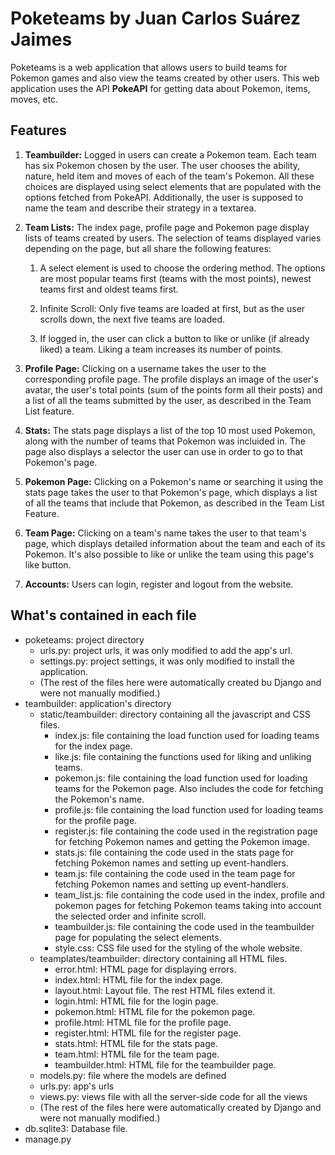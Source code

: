 # Poketeams by Juan Carlos Suárez Jaimes
Poketeams is a web application that allows users to build teams for Pokemon games and also 
view the teams created by other users. This web application uses the API **PokeAPI** for getting
data about Pokemon, items, moves, etc.

## Features
1. **Teambuilder:** Logged in users can create a Pokemon team. Each team has six Pokemon
chosen by the user. The user chooses the ability, nature, held item and moves of each
of the team's Pokemon. All these choices are displayed using select elements that are populated
with the options fetched from PokeAPI. Additionally, the user is supposed to name the team
and describe their strategy in a textarea.

2. **Team Lists:** The index page, profile page and Pokemon page display lists of teams
created by users. The selection of teams displayed varies depending on the page, but all
share the following features:

    1. A select element is used to choose the ordering method. The options are most popular teams
first (teams with the most points), newest teams first and oldest teams first.

    2. Infinite Scroll: Only five teams are loaded at first, but as the user scrolls down, the next
five teams are loaded.

    3. If logged in, the user can click a button to like or unlike (if already liked) a team.
Liking a team increases its number of points.

3. **Profile Page:** Clicking on a username takes the user to the corresponding profile page.
The profile displays an image of the user's avatar, the user's total points (sum of the points
form all their posts) and a list of all the teams submitted by the user, as described in the
Team List feature.

4. **Stats:** The stats page displays a list of the top 10 most used Pokemon, along with the number
of teams that Pokemon was incluided in. The page also displays a selector the user can use
in order to go to that Pokemon's page.

5. **Pokemon Page:** Clicking on a Pokemon's name or searching it using the stats page takes the
user to that Pokemon's page, which displays a list of all the teams that include that Pokemon,
as described in the Team List Feature.

6. **Team Page:** Clicking on a team's name takes the user to that team's page, which displays
detailed information about the team and each of its Pokemon. It's also possible to like or unlike
the team using this page's like button.

7. **Accounts:** Users can login, register and logout from the website.

## What's contained in each file
* poketeams: project directory
    * urls.py: project urls, it was only modified to add the app's url.
    * settings.py: project settings, it was only modified to install the application.
    * (The rest of the files here were automatically created bu Django and were not manually modified.)
* teambuilder: application's directory
    * static/teambuilder: directory containing all the javascript and CSS files.
        * index.js: file containing the load function used for loading teams for the index page.
        * like.js: file containing the functions used for liking and unliking teams.
        * pokemon.js: file containing the load function used for loading teams for the Pokemon page. Also includes the code for fetching the Pokemon's name.
        * profile.js: file containing the load function used for loading teams for the profile page.
        * register.js: file containing the code used in the registration page for fetching Pokemon names and getting the Pokemon image.
        * stats.js: file containing the code used in the stats page for fetching Pokemon names and setting up event-handlers.
        * team.js: file containing the code used in the team page for fetching Pokemon names and setting up event-handlers.
        * team_list.js: file containing the code used in the index, profile and pokemon pages for fetching Pokemon teams taking into account the selected order and infinite scroll.
        * teambuilder.js: file containing the code used in the teambuilder page for populating the select elements.
        * style.css: CSS file used for the styling of the whole website.
    * teamplates/teambuilder: directory containing all HTML files.
        * error.html: HTML page for displaying errors.
        * index.html: HTML file for the index page.
        * layout.html: Layout file. The rest HTML files extend it.
        * login.html: HTML file for the login page.
        * pokemon.html: HTML file for the pokemon page.
        * profile.html: HTML file for the profile page.
        * register.html: HTML file for the register page.
        * stats.html: HTML file for the stats page.
        * team.html: HTML file for the team page.
        * teambuilder.html: HTML file for the teambuilder page.
    * models.py: file where the models are defined
    * urls.py: app's urls
    * views.py: views file with all the server-side code for all the views
    * (The rest of the files here were automatically created by Django and were not manually modified.)
* db.sqlite3: Database file.
* manage.py


